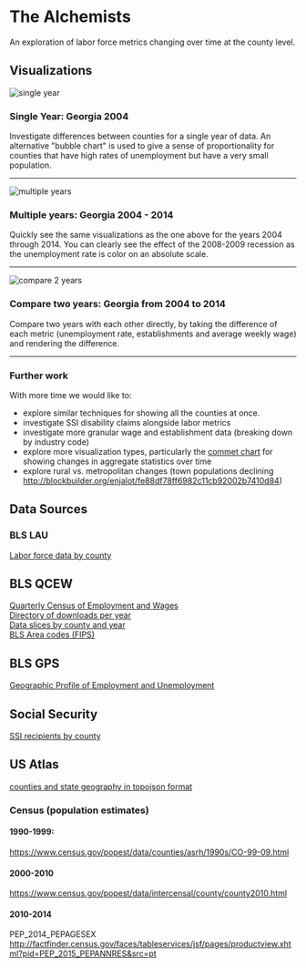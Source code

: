 The Alchemists
==============
An exploration of labor force metrics changing over time at the county level.

## Visualizations

![single year](http://bayeshack2016.github.io/thealchemists/img/georgia.png)  
### Single Year: Georgia 2004  
Investigate differences between counties for a single year of data. An alternative "bubble chart" is used to give
a sense of proportionality for counties that have high rates of unemployment
but have a very small population.

----------

![multiple years](http://bayeshack2016.github.io/thealchemists/img/georgia-gapminder.gif)  
### Multiple years: Georgia 2004 - 2014  
Quickly see the same visualizations as the one above for the years 2004 through 2014. You can clearly see the effect of the 2008-2009 recession as the unemployment rate is color on an absolute scale.

----------

![compare 2 years](http://bayeshack2016.github.io/thealchemists/img/georgia-2004-2014.png)  
### Compare two years: Georgia from 2004 to 2014  
Compare two years with each other directly, by taking the difference of each metric (unemployment rate, establishments and average weekly wage) and rendering the difference.

----------

### Further work

With more time we would like to:
  * explore similar techniques for showing all the counties at once.  
  * investigate SSI disability claims alongside labor metrics
  * investigate more granular wage and establishment data (breaking down by industry code)
  * explore more visualization types, particularly the [commet chart](http://bl.ocks.org/zanarmstrong/6b9277e3a06679010358) for showing changes in aggregate statistics over time
  * explore rural vs. metropolitan changes (town populations declining http://blockbuilder.org/enjalot/fe88df78ff6982c11cb92002b7410d84)


## Data Sources

### BLS LAU
[Labor force data by county](http://www.bls.gov/lau/home.htm#cntyaa)

## BLS QCEW
[Quarterly Census of Employment and Wages](http://www.bls.gov/cew/cewover.htm)  
[Directory of downloads per year](http://www.bls.gov/cew/datatoc.htm)  
[Data slices by county and year](http://www.bls.gov/cew/doc/access/csv_data_slices.htm#ANNUAL_LAYOUT)  
[BLS Area codes (FIPS)](http://www.bls.gov/cew/doc/titles/area/area_titles.htm)  

## BLS GPS
[Geographic Profile of Employment and Unemployment](http://www.bls.gov/gps/home.htm)

## Social Security
[SSI recipients by county](https://www.ssa.gov/policy/docs/statcomps/ssi_sc/index.html)

## US Atlas
[counties and state geography in topojson format](https://github.com/mbostock/us-atlas)


### Census (population estimates)
#### 1990-1999:
https://www.census.gov/popest/data/counties/asrh/1990s/CO-99-09.html

#### 2000-2010
https://www.census.gov/popest/data/intercensal/county/county2010.html

#### 2010-2014
PEP_2014_PEPAGESEX
http://factfinder.census.gov/faces/tableservices/jsf/pages/productview.xhtml?pid=PEP_2015_PEPANNRES&src=pt
